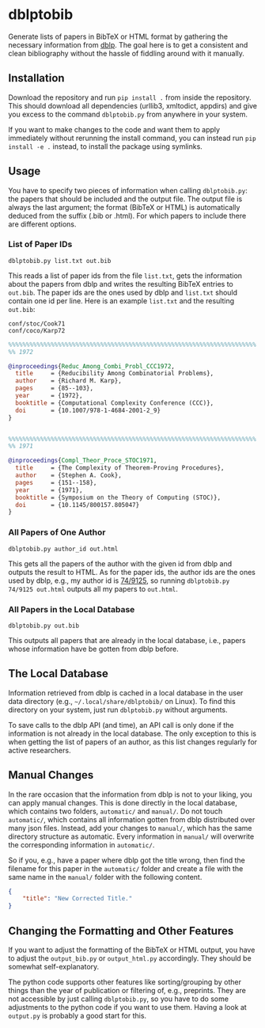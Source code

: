 # dblptobib #

Generate lists of papers in BibTeX or HTML format by gathering the
necessary information from [dblp](https://dblp.org/).  The goal here
is to get a consistent and clean bibliography without the hassle of
fiddling around with it manually.

## Installation ##

Download the repository and run `pip install .` from inside the
repository.  This should download all dependencies (urllib3,
xmltodict, appdirs) and give you excess to the command `dblptobib.py`
from anywhere in your system.

If you want to make changes to the code and want them to apply
immediately without rerunning the install command, you can instead run
`pip install -e .` instead, to install the package using symlinks.

## Usage ##

You have to specify two pieces of information when calling
`dblptobib.py`: the papers that should be included and the output
file.  The output file is always the last argument; the format (BibTeX
or HTML) is automatically deduced from the suffix (.bib or .html).
For which papers to include there are different options.

### List of Paper IDs ###

```console
dblptobib.py list.txt out.bib
```

This reads a list of paper ids from the file `list.txt`, gets the
information about the papers from dblp and writes the resulting BibTeX
entries to `out.bib`.  The paper ids are the ones used by dblp and
`list.txt` should contain one id per line.  Here is an example
`list.txt` and the resulting `out.bib`:

```
conf/stoc/Cook71
conf/coco/Karp72
```

```BibTeX
%%%%%%%%%%%%%%%%%%%%%%%%%%%%%%%%%%%%%%%%%%%%%%%%%%%%%%%%%%%%%%%%%%%%%%
%% 1972

@inproceedings{Reduc_Among_Combi_Probl_CCC1972,
  title     = {Reducibility Among Combinatorial Problems},
  author    = {Richard M. Karp},
  pages     = {85--103},
  year      = {1972},
  booktitle = {Computational Complexity Conference (CCC)},
  doi       = {10.1007/978-1-4684-2001-2_9}
}


%%%%%%%%%%%%%%%%%%%%%%%%%%%%%%%%%%%%%%%%%%%%%%%%%%%%%%%%%%%%%%%%%%%%%%
%% 1971

@inproceedings{Compl_Theor_Proce_STOC1971,
  title     = {The Complexity of Theorem-Proving Procedures},
  author    = {Stephen A. Cook},
  pages     = {151--158},
  year      = {1971},
  booktitle = {Symposium on the Theory of Computing (STOC)},
  doi       = {10.1145/800157.805047}
}
```

### All Papers of One Author ###

```console
dblptobib.py author_id out.html
```

This gets all the papers of the author with the given id from dblp and
outputs the result to HTML.  As for the paper ids, the author ids are
the ones used by dblp, e.g., my author id is
[74/9125](https://dblp.org/pid/74/9125.html), so running `dblptobib.py
74/9125 out.html` outputs all my papers to `out.html`.

### All Papers in the Local Database ###

```console
dblptobib.py out.bib
```

This outputs all papers that are already in the local database, i.e.,
papers whose information have be gotten from dblp before.

## The Local Database ##

Information retrieved from dblp is cached in a local database in the
user data directory (e.g., `~/.local/share/dblptobib/` on Linux).  To
find this directory on your system, just run `dblptobib.py` without
arguments.

To save calls to the dblp API (and time), an API call is only done if
the information is not already in the local database.  The only
exception to this is when getting the list of papers of an author, as
this list changes regularly for active researchers.

## Manual Changes ##

In the rare occasion that the information from dblp is not to your
liking, you can apply manual changes.  This is done directly in the
local database, which contains two folders, `automatic/` and
`manual/`.  Do not touch `automatic/`, which contains all information
gotten from dblp distributed over many json files.  Instead, add your
changes to `manual/`, which has the same directory structure as
automatic.  Every information in `manual/` will overwrite the
corresponding information in `automatic/`.

So if you, e.g., have a paper where dblp got the title wrong, then
find the filename for this paper in the `automatic/` folder and create
a file with the same name in the `manual/` folder with the following
content.

```json
{
    "title": "New Corrected Title."
}
```

## Changing the Formatting and Other Features ##

If you want to adjust the formatting of the BibTeX or HTML output, you
have to adjust the `output_bib.py` or `output_html.py` accordingly.
They should be somewhat self-explanatory.

The python code supports other features like sorting/grouping by other
things than the year of publication or filtering of, e.g., preprints.
They are not accessible by just calling `dblptobib.py`, so you have to
do some adjustments to the python code if you want to use them.
Having a look at `output.py` is probably a good start for this.
